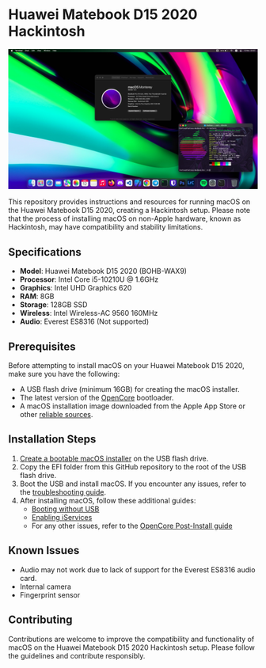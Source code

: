 # Huawei Matebook D15 2020 Hackintosh
![Huawei Matebook D15 2020 running MacOS Monterey](./assets/screen.jpg)

This repository provides instructions and resources for running macOS on the Huawei Matebook D15 2020, creating a Hackintosh setup. Please note that the process of installing macOS on non-Apple hardware, known as Hackintosh, may have compatibility and stability limitations.

## Specifications

- **Model**: Huawei Matebook D15 2020 (BOHB-WAX9)
- **Processor**: Intel Core i5-10210U @ 1.6GHz
- **Graphics**: Intel UHD Graphics 620
- **RAM**: 8GB
- **Storage**: 128GB SSD
- **Wireless**: Intel Wireless-AC 9560 160MHz
- **Audio**: Everest ES8316 (Not supported)

## Prerequisites

Before attempting to install macOS on your Huawei Matebook D15 2020, make sure you have the following:

- A USB flash drive (minimum 16GB) for creating the macOS installer.
- The latest version of the [OpenCore](https://github.com/acidanthera/OpenCorePkg) bootloader.
- A macOS installation image downloaded from the Apple App Store or other [reliable sources](https://dortania.github.io/OpenCore-Install-Guide/installer-guide/#making-the-installer).

## Installation Steps

1. [Create a bootable macOS installer](https://dortania.github.io/OpenCore-Install-Guide/installer-guide/#making-the-installer) on the USB flash drive.
2. Copy the EFI folder from this GitHub repository to the root of the USB flash drive.
3. Boot the USB and install macOS. If you encounter any issues, refer to the [troubleshooting guide](https://dortania.github.io/OpenCore-Install-Guide/troubleshooting/troubleshooting.html#table-of-contents).
4. After installing macOS, follow these additional guides:
   - [Booting without USB](https://dortania.github.io/OpenCore-Post-Install/universal/oc2hdd.html)
   - [Enabling iServices](https://dortania.github.io/OpenCore-Post-Install/universal/iservices.html)
   - For any other issues, refer to the [OpenCore Post-Install guide](https://dortania.github.io/OpenCore-Post-Install/#how-to-follow-this-guide)

## Known Issues

- Audio may not work due to lack of support for the Everest ES8316 audio card.
- Internal camera
- Fingerprint sensor

## Contributing

Contributions are welcome to improve the compatibility and functionality of macOS on the Huawei Matebook D15 2020 Hackintosh setup. Please follow the guidelines and contribute responsibly.

